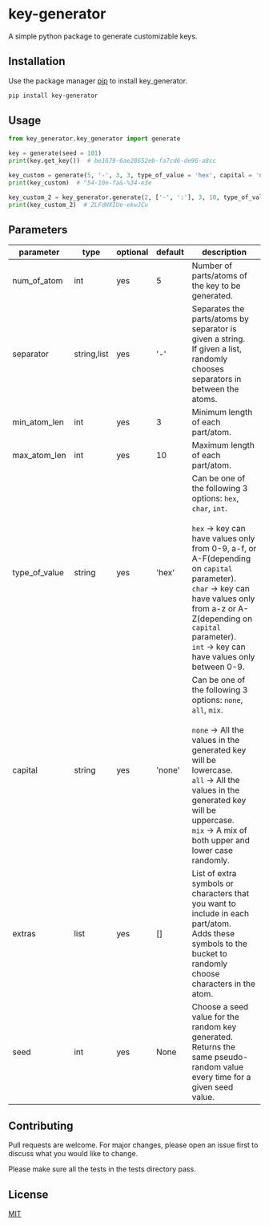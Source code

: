 # key-generator
A simple python package to generate customizable keys.

## Installation

Use the package manager [pip](https://pip.pypa.io/en/stable/) to install key_generator.

```bash
pip install key-generator
```

## Usage

```python
from key_generator.key_generator import generate

key = generate(seed = 101)
print(key.get_key())  # be1679-6ae28652eb-fa7cd6-de96-a8cc

key_custom = generate(5, '-', 3, 3, type_of_value = 'hex', capital = 'none', extras = ['%', '&', '^'], seed = 42).get_key()
print(key_custom)  # ^54-10e-fa&-%34-e3e

key_custom_2 = key_generator.generate(2, ['-', ':'], 3, 10, type_of_value = 'char', capital = 'mix', seed = 17).get_key()
print(key_custom_2)  # ZLFdHXIUe-ekwJCu
```

## Parameters
| parameter     | type        | optional | default | description                                                                                                                                                                                                                                                                                               |
|---------------|-------------|----------|---------|-----------------------------------------------------------------------------------------------------------------------------------------------------------------------------------------------------------------------------------------------------------------------------------------------------------|
| num_of_atom   | int         | yes      | 5       | Number of parts/atoms of the key to be generated.                                                                                                                                                                                                                                                         |
| separator     | string,list | yes      | '-'     | Separates the parts/atoms by separator is given a string.<br>If given a list, randomly chooses separators in between the atoms.                                                                                                                                                                           |
| min_atom_len  | int         | yes      | 3       | Minimum length of each part/atom.                                                                                                                                                                                                                                                                         |
| max_atom_len  | int         | yes      | 10      | Maximum length of each part/atom.                                                                                                                                                                                                                                                                         |
| type_of_value | string      | yes      | 'hex'   | Can be one of the following 3 options: `hex`, `char`, `int`.<br><br>`hex` -> key can have values only from 0-9, a-f, or A-F(depending on `capital` parameter).<br>`char` -> key can have values only from a-z or A-Z(depending on `capital` parameter).<br>`int` -> key can have values only between 0-9. |
| capital       | string      | yes      | 'none'  | Can be one of the following 3 options: `none`, `all`, `mix`.<br><br>`none` -> All the values in the generated key will be lowercase.<br>`all` -> All the values in the generated key will be uppercase.<br>`mix` -> A mix of both upper and lower case randomly.                                          |
| extras        | list        | yes      | []      | List of extra symbols or characters that you want to include in each part/atom.<br>Adds these symbols to the bucket to randomly choose characters in the atom.                                                                                                                                            |
| seed          | int         | yes      | None    | Choose a seed value for the random key generated.<br>Returns the same pseudo-random value every time for a given seed value.                                                                                                                                                                              |

## Contributing
Pull requests are welcome. For major changes, please open an issue first to discuss what you would like to change.

Please make sure all the tests in the tests directory pass.

## License
[MIT](https://github.com/Sahith02/key-generator/blob/master/LICENSE)